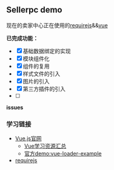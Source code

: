 ## Sellerpc demo

现在的卖家中心正在使用的[requirejs](http://requirejs.org/)&&[vue](https://vuejs.org.cn/)

**已完成功能：**

- [x] 基础数据绑定的实现
- [x] 模块组件化
- [x] 组件的复用
- [x] 样式文件的引入
- [x] 图片的引入
- [x] 第三方插件的引入
- [ ] 


**issues**


### 学习链接

-   [Vue.js官网](http://vuejs.org.cn/)
    +   [Vue学习资源汇总](https://github.com/vuejs/awesome-vue#tutorials)
    +   [官方demo:vue-loader-example](https://github.com/vuejs/vue-loader-example/)
-   [requirejs](http://requirejs.org/)
